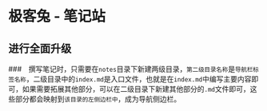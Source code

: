 # 极客兔 - 笔记站

## 进行全面升级

###　撰写笔记时，只需要在`notes`目录下新建两级目录，`第二级目录名称`是`导航栏标签名称`，二级目录中的`index.md`是入口文件，也就是在`index.md`中编写主要内容即可，如果需要拓展其他部分，可以在二级目录下新建其他部分的`.md`文件即可，这些部分都会映射到`该目录的左侧边栏中`，成为导航侧边栏。
